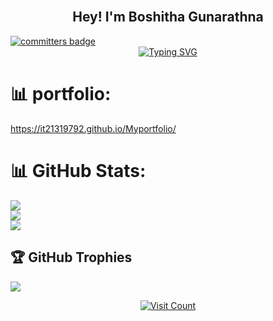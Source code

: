 ###
<h2 align="center">
  <br/>Hey! I'm Boshitha Gunarathna
</h2>

<a href="https://user-badge.committers.top/sri_lanka_private/BoshithaMGunarathna">
  <img src="https://user-badge.committers.top/sri_lanka_private/BoshithaMGunarathna.svg" alt="committers badge" />
</a>


<div align="center">
  <a href="https://git.io/typing-svg">
    <img src="https://readme-typing-svg.demolab.com?font=Anton&weight=900&size=35&duration=4000&pause=1000&color=18C5F7&background=80A8FF00&width=435&lines=Full+Stack+Developer;Mobile+App+Developer" alt="Typing SVG" />
  </a>
</div>

# 📊 portfolio:
https://it21319792.github.io/Myportfolio/

# 📊 GitHub Stats:
![](https://github-readme-stats.vercel.app/api?username=BoshithaMGunarathna&theme=jolly&hide_border=false&include_all_commits=false&count_private=true)<br/>
![](https://github-readme-streak-stats.herokuapp.com/?user=BoshithaMGunarathna&theme=jolly&hide_border=false)<br/>
![](https://github-readme-stats.vercel.app/api/top-langs/?username=BoshithaMGunarathna&theme=jolly&hide_border=false&include_all_commits=false&count_private=true&layout=compact)

 ## 🏆 GitHub Trophies
 ![](https://github-profile-trophy.vercel.app/?username=BoshithaMGunarathna&theme=algolia&no-frame=false&no-bg=true&margin-w=4) 


<!-- ## 🏆GitHub Trophies
![](https://github-trophies.vercel.app/?username=BoshithaMGunarathna&theme=algolia&no-frame=false&no-bg=true&margin-w=4)

## 🏆 GitHub Trophies
![](https://github-trophies.vercel.app/?username=BoshithaMGunarathna&theme=algolia&no-frame=false&no-bg=true&margin-w=4&rank=SECRET,SSS,SS,S,AAA,AA,A,CCC,CC,C,B&row=1&column=8) -->


<div align="center">
  <a href="https://visitcount.itsvg.in">
    <img src="https://visitcount.itsvg.in/api?id=BoshithaMGunarathna&icon=5&color=1" alt="Visit Count" />
  </a>
</div>




